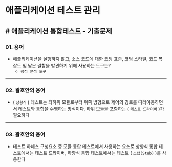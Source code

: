 # 애플리케이션 테스트 관리

## # 애플리케이션 통합테스트 - 기출문제

### 01. 용어

- 애플리케이션을 실행하지 않고, 소스 코드에 대한 코딩 표준, 코딩 스타일, 코드 복잡도 및 남은 결함을 발견하기 위해 사용하는 도구는?
  - `정적 분석 도구`

---

### 02. 괄호안의 용어

- ( `상향식` ) 테스트는 최하위 모듈로부터 위쪽 방향으로 제어의 경로를 따라이동하면서 테스트와 통합을 수행하는 방식이다. 하위 모듈을 포함하는 ( `테스트 드라이버` )가 필요하다

---

### 03. 괄호안의 용어

- 테스트 하네스 구성요소 중 모듈 통합 테스트에서 사용하는 요소로 상향식 통합 테스트에서는 테스트 드라이버, 하향식 통합 테스트에서는 테스트 ( `스텁(Stub)` )를 사용한다
